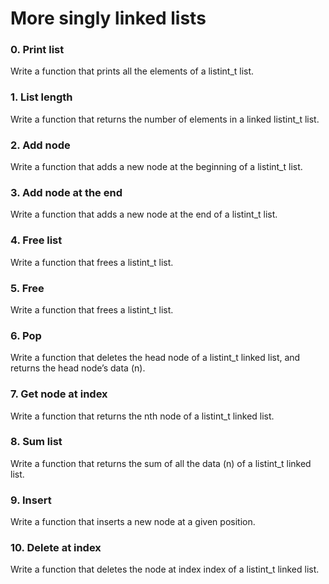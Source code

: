 # More singly linked lists


### 0. Print list
Write a function that prints all the elements of a listint_t list.

### 1. List length
Write a function that returns the number of elements in a linked listint_t list.

### 2. Add node
Write a function that adds a new node at the beginning of a listint_t list.

### 3. Add node at the end
Write a function that adds a new node at the end of a listint_t list.

### 4. Free list
Write a function that frees a listint_t list.

### 5. Free
Write a function that frees a listint_t list.

### 6. Pop
Write a function that deletes the head node of a listint_t linked list, and returns the head node’s data (n).

### 7. Get node at index
Write a function that returns the nth node of a listint_t linked list.

### 8. Sum list
Write a function that returns the sum of all the data (n) of a listint_t linked list.

### 9. Insert
Write a function that inserts a new node at a given position.

### 10. Delete at index
Write a function that deletes the node at index index of a listint_t linked list.
